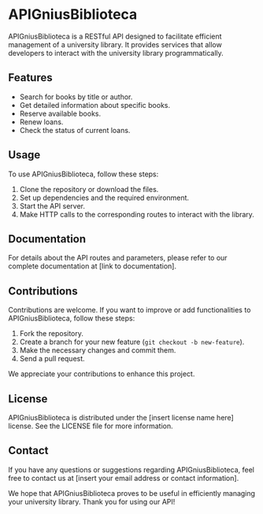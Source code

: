 # APIGniusBiblioteca

APIGniusBiblioteca is a RESTful API designed to facilitate efficient management of a university library. It provides services that allow developers to interact with the university library programmatically.

## Features

- Search for books by title or author.
- Get detailed information about specific books.
- Reserve available books.
- Renew loans.
- Check the status of current loans.

## Usage

To use APIGniusBiblioteca, follow these steps:

1. Clone the repository or download the files.
2. Set up dependencies and the required environment.
3. Start the API server.
4. Make HTTP calls to the corresponding routes to interact with the library.

## Documentation

For details about the API routes and parameters, please refer to our complete documentation at [link to documentation].

## Contributions

Contributions are welcome. If you want to improve or add functionalities to APIGniusBiblioteca, follow these steps:

1. Fork the repository.
2. Create a branch for your new feature (`git checkout -b new-feature`).
3. Make the necessary changes and commit them.
4. Send a pull request.

We appreciate your contributions to enhance this project.

## License

APIGniusBiblioteca is distributed under the [insert license name here] license. See the LICENSE file for more information.

## Contact

If you have any questions or suggestions regarding APIGniusBiblioteca, feel free to contact us at [insert your email address or contact information].

We hope that APIGniusBiblioteca proves to be useful in efficiently managing your university library. Thank you for using our API!

